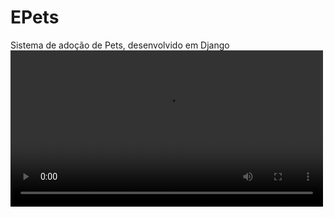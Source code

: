 # EPets
Sistema de adoção de Pets, desenvolvido em Django
 <video width="500" controls><source src="EPet.mp4" type="video/mp4"></video> 